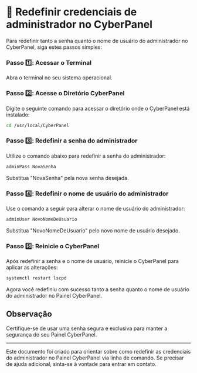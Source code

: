 # 🔄 Redefinir credenciais de administrador no CyberPanel

Para redefinir tanto a senha quanto o nome de usuário do administrador no CyberPanel, siga estes passos simples:

### Passo 1️⃣: Acessar o Terminal

Abra o terminal no seu sistema operacional.

### Passo 2️⃣: Acesse o Diretório CyberPanel

Digite o seguinte comando para acessar o diretório onde o CyberPanel está instalado:

```bash
cd /usr/local/CyberPanel
```

### Passo 3️⃣: Redefinir a senha do administrador

Utilize o comando abaixo para redefinir a senha do administrador:

```bash
adminPass NovaSenha
```

Substitua "NovaSenha" pela nova senha desejada.

### Passo 4️⃣: Redefinir o nome de usuário do administrador

Use o comando a seguir para alterar o nome de usuário do administrador:

```bash
adminUser NovoNomeDeUsuario
```

Substitua "NovoNomeDeUsuario" pelo novo nome de usuário desejado.

### Passo 5️⃣: Reinicie o CyberPanel

Após redefinir a senha e o nome de usuário, reinicie o CyberPanel para aplicar as alterações:

```bash
systemctl restart lscpd
```

Agora você redefiniu com sucesso tanto a senha quanto o nome de usuário do administrador no Painel CyberPanel.

## Observação

Certifique-se de usar uma senha segura e exclusiva para manter a segurança do seu Painel CyberPanel.

---
Este documento foi criado para orientar sobre como redefinir as credenciais do administrador no Painel CyberPanel via linha de comando. Se precisar de ajuda adicional, sinta-se à vontade para entrar em contato.
